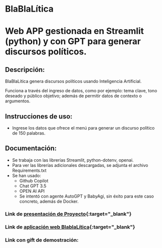 # BlaBlaLítica

# Web APP gestionada en Streamlit (python) y con GPT para generar discursos políticos.

## Descripción:

BlaBlaLítica genera discursos políticos usando Inteligencia Artificial.

Funciona a través del ingreso de datos, como por ejemplo: tema clave, tono deseado y público objetivo; además de permitir datos de contexto o argumentos.

## Instrucciones de uso:

- Ingrese los datos que ofrece el menú para generar un discurso político de 150 palabras.

## Documentación:

- Se trabaja con las librerías Streamlit, python-dotenv, openai.
- Para ver las librerías adicionales descargadas, se adjunta el archivo Requirements.txt
- Se han usado:
  - Github Copilot
  - Chat GPT 3.5
  - OPEN AI API
  - Se intentó con agente AutoGPT y BabyAgi, sin éxito para este caso concreto, además de Docker.

### Link de [presentación de Proyecto](https://docs.google.com/presentation/d/1dGrkx6VGI26YmRSE7JXXsiRazubV0gIWQusPqZzN1ao/edit?usp=drive_link "Link a Google Slides"){:target="\_blank"}

### Link de [aplicación web BlablaLítica](https://blablalitica.streamlit.app/ "Link de aplicación"){:target="\_blank"}

### Link con gift de demostración:
